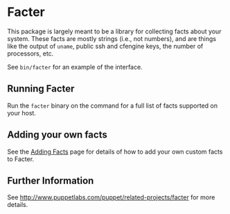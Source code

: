 Facter
======

This package is largely meant to be a library for collecting facts about your
system.  These facts are mostly strings (i.e., not numbers), and are things
like the output of `uname`, public ssh and cfengine keys, the number of
processors, etc.

See `bin/facter` for an example of the interface.

Running Facter
--------------

Run the `facter` binary on the command for a full list of facts supported on
your host.

Adding your own facts
---------------------

See the [Adding Facts](http://docs.puppetlabs.com/guides/custom_facts.html)
page for details of how to add your own custom facts to Facter.

Further Information
-------------------

See http://www.puppetlabs.com/puppet/related-projects/facter for more details.
